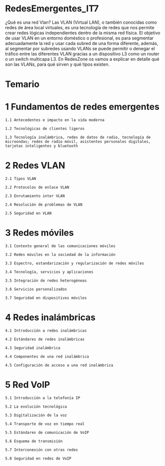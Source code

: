 # RedesEmergentes_IT7
¿Qué es una red Vlan?
Las VLAN (Virtual LAN), o también conocidas como redes de área local virtuales, es una tecnología de redes que nos permite crear redes lógicas independientes dentro de la misma red física. El objetivo de usar VLAN en un entorno doméstico o profesional, es para segmentar adecuadamente la red y usar cada subred de una forma diferente, además, al segmentar por subredes usando VLANs se puede permitir o denegar el tráfico entre las diferentes VLAN gracias a un dispositivo L3 como un router o un switch multicapa L3. En RedesZone os vamos a explicar en detalle qué son las VLANs, para qué sirven y qué tipos existen.

# Temario 
   

# 1 Fundamentos de redes emergentes  
    1.1 Antecedentes e impacto en la vida moderna    
    
    1.2 Tecnológicas de clientes ligeros  
    
    1.3 Tecnología inalámbrica, redes de datos de radio, tecnología de microondas; redes de radio móvil, asistentes personales digitales, tarjetas inteligentes y bluetooth 

# 2 Redes VLAN 
    2.1 Tipos VLAN  

    2.2 Protocolos de enlace VLAN 

    2.3 Enrutamiento inter VLAN 

    2.4 Resolución de problemas de VLAN
    
    2.5 Seguridad en VLAN


# 3 Redes móviles 
    3.1 Contexto general de las comunicaciones móviles  

    3.2 Redes móviles en la sociedad de la información  

    3.3 Espectro, estandarización y regularización de redes móviles
    
    3.4 Tecnología, servicios y aplicaciones 
    
    3.5 Integración de redes heterogéneas
    
    3.6 Servicios personalizados
    
    3.7 Seguridad en dispositivos móviles  

# 4 Redes inalámbricas 
    4.1 Introducción a redes inalámbricas
    
    4.2 Estándares de redes inalámbricas
    
    4.3 Seguridad inalámbrica
    
    4.4 Componentes de una red inalámbrica 
    
    4.5 Configuración de acceso a una red inalámbrica

# 5 Red VoIP 
    5.1 Introducción a la telefonía IP
    
    5.2 La evolución tecnológica
    
    5.3 Digitalización de la voz
    
    5.4 Transporte de voz en tiempo real
    
    5.5 Estándares de comunicación de VoIP
    
    5.6 Esquema de transmisión
    
    5.7 Interconexión con otras redes
    
    5.8 Seguridad en redes de VoIP
